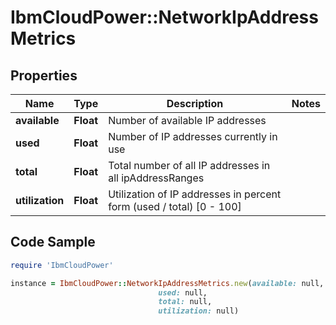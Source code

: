 # IbmCloudPower::NetworkIpAddressMetrics

## Properties

Name | Type | Description | Notes
------------ | ------------- | ------------- | -------------
**available** | **Float** | Number of available IP addresses | 
**used** | **Float** | Number of IP addresses currently in use | 
**total** | **Float** | Total number of all IP addresses in all ipAddressRanges | 
**utilization** | **Float** | Utilization of IP addresses in percent form (used / total) [0 - 100] | 

## Code Sample

```ruby
require 'IbmCloudPower'

instance = IbmCloudPower::NetworkIpAddressMetrics.new(available: null,
                                 used: null,
                                 total: null,
                                 utilization: null)
```


